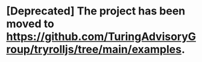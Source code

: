 # [Deprecated] The project has been moved to https://github.com/TuringAdvisoryGroup/tryrolljs/tree/main/examples.
